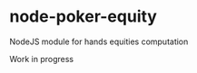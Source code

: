 node-poker-equity
=================

NodeJS module for hands equities computation

Work in progress
